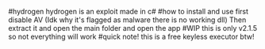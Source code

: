 #hydrogen
hydrogen is an exploit made in c#
#how to install and use
first disable AV (Idk why it's flagged as malware there is no working dll)
Then extract it and open the main folder and open the app
#WIP
this is only v2.1.5
so not everything will work
#quick note!
this is a free keyless executor btw!
